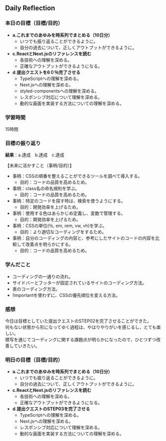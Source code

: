 ## Daily Reflection

### 本日の目標（目標/目的）
- **a.これまでのあゆみを時系列でまとめる（10日分）**  
  - いつでも振り返ることができるように。
  - 自分の過去について、正しくアウトプットができるように。 
- **c.ReactとNext.jsのリファレンスを読む**  
  - 各技術への理解を深める。
  - 正確なアウトプットができるようになる。
- **d.提出クエストを6０％完了させる**  
  - TypeScriptへの理解を深める。
  - Next.jsへの理解を深める。
  - styled-componentsへの理解を深める。
  - レスポンシブ対応について理解を深める。
  - 動的な画面を実装する方法についての理解を深める。

### 学習時間
15時間

### 目標の振り返り
**結果**：a.達成　b.達成　c.達成

【未来に活かすこと（事柄/目的）】
- 事柄：CSSの順番を整えることができるツールを調べて導入する。
  - 目的：コードの品質を高めるため。
- 事柄：class名の命名規則を学ぶ。
  - 目的：コードの品質を高めるため。
- 事柄：特定のコードを探す時は、検索を使うようにする。
  - 目的：開発効率を上げるため。
- 事柄：使用する色はあらかじめ定義し、変数で管理する。
  - 目的：開発効率を上げるため。
- 事柄：CSSの単位(％, em, rem, vw, vh)を学ぶ。
  - 目的：より適切なコーディングをするため。
- 事柄：自分のコーディングの内容と、参考にしたサイトのコードの内容を比較して改善点を明らかにする。
  - 目的：コードの品質を高めるため。

### 学んだこと
- コーディングの一通りの流れ。
- サイドバーとフッターが固定されているサイトのコーディング方法。
- 表のコーディング方法。
- !importantを使わずに、CSSの優先順位を変える方法。

### 感想
今日は目標としていた提出クエストのSTEP02を完了させることができた。  
何もない状態から形になってゆく過程は、やはりやりがいを感じるし、とても楽しい。  
模写を通じてコーディングに関する課題点が明らかになったので、ひとつずつ改善していきたい。  

### 明日の目標（目標/目的）
- **a.これまでのあゆみを時系列でまとめる（10日分）**  
  - いつでも振り返ることができるように。
  - 自分の過去について、正しくアウトプットができるように。 
- **c.ReactとNext.jsのリファレンスを読む**  
  - 各技術への理解を深める。
  - 正確なアウトプットができるようになる。
- **d.提出クエストのSTEP03を完了させる**  
  - TypeScriptへの理解を深める。
  - Next.jsへの理解を深める。
  - レスポンシブ対応について理解を深める。
  - 動的な画面を実装する方法についての理解を深める。